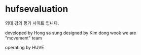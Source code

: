 # hufsevaluation
외대 강의 평가 사이트 입니다.

developed by Hong sa sung
designed by Kim dong wook
we are "movement" team

operating by HUVE


